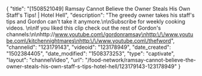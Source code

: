{
    "title": "[1508521049] Ramsay Cannot Believe the Owner Steals His Own Staff's Tips! | Hotel Hell",
    "description": "The greedy owner takes his staff's tips and Gordon can't take it anymore.\n\nSubscribe for weekly cooking videos. \n\nIf you liked this clip check out the rest of Gordon's channels:\n\nhttp:\/\/www.youtube.com\/gordonramsay\nhttp:\/\/www.youtube.com\/kitchennightmares\nhttp:\/\/www.youtube.com\/thefword",
    "channelid": "123179143",
    "videoid": "123178949",
    "date_created": "1502384405",
    "date_modified": "1508373253",
    "type": "captivate",
    "layout": "channelVideo",
    "url": "\/food-network\/ramsay-cannot-believe-the-owner-steals-his-own-staff-s-tips-hotel-hell\/123179143-123178949"
}
